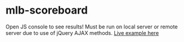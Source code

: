 # mlb-scoreboard

Open JS console to see results! Must be run on local server or remote server due to use of jQuery AJAX methods. [Live example here](http://m1g.github.io/mlb-scoreboard)
